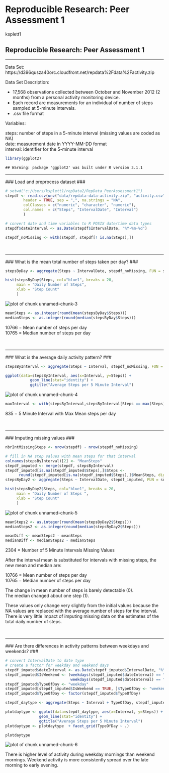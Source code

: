 # Reproducible Research: Peer Assessment 1
ksplett1  

## Reproducible Research: Peer Assessment 1 ##

<hr />
Data Set:
https://d396qusza40orc.cloudfront.net/repdata%2Fdata%2Factivity.zip

Data Set Description:

* 17,568 observations collected between October and November 2012 (2 months) from a personal activity monitoring device. 
* Each record are measurements for an individual of number of steps sampled at 5-minute intervals.
* .csv file format

Variables:

steps:    number of steps in a 5-minute interval (missing values are coded as NA) <br />
date:     measurement date in YYYY-MM-DD format <br />
interval: identifier for the 5-minute interval <br />


```r
library(ggplot2)
```

```
## Warning: package 'ggplot2' was built under R version 3.1.1
```

<hr />
### Load and preprocess dataset ###


```r
# setwd("c:/Users/ksplett1/repData2/RepData_PeerAssessment1")
stepdf <- read.csv(unz("data/repdata-data-activity.zip", "activity.csv" ),
        header = TRUE, sep = ",", na.strings = "NA",
        colClasses = c("numeric", "character", "numeric"),
  	    col.names  = c("Steps", "IntervalDate", "Interval")
	    )

# convert date and time variables to R POSIX date/time data types
stepdf$dateInterval <- as.Date(stepdf$IntervalDate, "%Y-%m-%d")

stepdf_noMissing <- with(stepdf, stepdf[! is.na(Steps),])
```

<br />
<hr />
### What is the mean total number of steps taken per day? ###
<br />


```r
stepsByDay <- aggregate(Steps ~ IntervalDate, stepdf_noMissing, FUN = sum)

hist(stepsByDay$Steps, col="blue1", breaks = 20, 
     main = "Daily Number of Steps",
     xlab = "Step Count"
     )
```

![plot of chunk unnamed-chunk-3](./PA1_template_files/figure-html/unnamed-chunk-3.png) 

```r
meanSteps <- as.integer(round(mean(stepsByDay$Steps)))
medianSteps <- as.integer(round(median(stepsByDay$Steps)))
```

10766 = Mean number of steps per day  <br />
10765 = Median number of steps per day

<br />
<hr />
### What is the average daily activity pattern? ###
<br />


```r
stepsByInterval <- aggregate(Steps ~ Interval, stepdf_noMissing, FUN = mean)

ggplot(data=stepsByInterval, aes(x=Interval, y=Steps)) + 
           geom_line(stat="identity") +
           ggtitle("Average Steps per 5 Minute Interval")
```

![plot of chunk unnamed-chunk-4](./PA1_template_files/figure-html/unnamed-chunk-4.png) 

```r
maxInterval <- with(stepsByInterval,stepsByInterval[Steps == max(Steps),]$Interval)
```


835 = 5 Minute Interval with Max Mean steps per day

<br />
<hr />
### Imputing missing values ###
<br />


```r
nbrIntMissingSteps <- nrow(stepdf) - nrow(stepdf_noMissing)

# fill in NA step values with mean steps for that interval
colnames(stepsByInterval)[2] <- "MeanSteps"
stepdf_imputed <- merge(stepdf, stepsByInterval)
stepdf_imputed[is.na(stepdf_imputed$Steps),]$Steps <- 
      round(stepdf_imputed[is.na(stepdf_imputed$Steps),]$MeanSteps, digits = 2)
stepsByDay2 <- aggregate(Steps ~ IntervalDate, stepdf_imputed, FUN = sum)

hist(stepsByDay2$Steps, col="blue1", breaks = 20,
     main = "Daily Number of Steps ",
     xlab = "Step Count"
     )
```

![plot of chunk unnamed-chunk-5](./PA1_template_files/figure-html/unnamed-chunk-5.png) 

```r
meanSteps2 <- as.integer(round(mean(stepsByDay2$Steps)))
medianSteps2 <- as.integer(round(median(stepsByDay2$Steps)))

meanDiff <- meanSteps2 - meanSteps
medianDiff <- medianSteps2 - medianSteps
```

2304 = Number of 5 Minute Intervals Missing Values

After the interval mean is substituted for intervals with missing steps, the new mean and median are:

10766 = Mean number of steps per day  <br />
10765 = Median number of steps per day

The change in mean number of steps is barely detectable (0). <br />
The median changed about one step (1).


These values only change very slightly from the initial values because the NA values are replaced with the average number of steps for the interval. There is very little impact of imputing missing data on the estimates of the total daily number of steps.


<br />
<hr />
### Are there differences in activity patterns between weekdays and weekends? ###
<br />


```r
# convert IntervalDate to date type
# create a factor for weekday and weekend days
stepdf_imputed$dateInterval <- as.Date(stepdf_imputed$IntervalDate, "%Y-%m-%d")
stepdf_imputed$IsWeekend <- (weekdays(stepdf_imputed$dateInterval) == "Saturday" | 
                             weekdays(stepdf_imputed$dateInterval) == "Sunday" )
stepdf_imputed$TypeOfDay <- "weekday"
stepdf_imputed[stepdf_imputed$IsWeekend == TRUE, ]$TypeOfDay <- "weekend"
stepdf_imputed$TypeOfDay <- factor(stepdf_imputed$TypeOfDay)

stepdf_daytype <- aggregate(Steps ~ Interval + TypeOfDay, stepdf_imputed, FUN = mean)

plotdaytype <- ggplot(data=stepdf_daytype, aes(x=Interval, y=Steps)) + 
               geom_line(stat="identity") +
               ggtitle("Average Steps per 5 Minute Interval")
plotdaytype <- plotdaytype  + facet_grid(TypeOfDay ~ .)

plotdaytype
```

![plot of chunk unnamed-chunk-6](./PA1_template_files/figure-html/unnamed-chunk-6.png) 

There is higher level of activity during weekday mornings than weekend mornings. Weekend activity is more consistently spread over the late morning to early evening.
